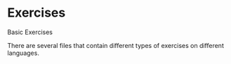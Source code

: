 # Exercises
Basic Exercises

There are several files that contain different types of exercises on different languages.
